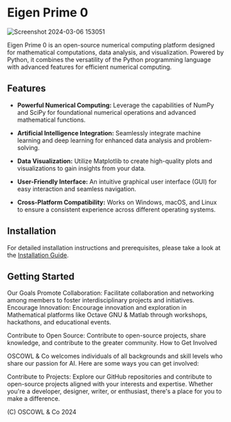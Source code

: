 # Eigen Prime 0

![Screenshot 2024-03-06 153051](https://github.com/EigenPrime0/.github/assets/91824434/c8962ef9-16a7-4dcf-b9f3-838c28050e83)

Eigen Prime 0 is an open-source numerical computing platform designed for mathematical computations, data analysis, and visualization. Powered by Python, it combines the versatility of the Python programming language with advanced features for efficient numerical computing.

## Features

- **Powerful Numerical Computing:** Leverage the capabilities of NumPy and SciPy for foundational numerical operations and advanced mathematical functions.

- **Artificial Intelligence Integration:** Seamlessly integrate machine learning and deep learning for enhanced data analysis and problem-solving.

- **Data Visualization:** Utilize Matplotlib to create high-quality plots and visualizations to gain insights from your data.

- **User-Friendly Interface:** An intuitive graphical user interface (GUI) for easy interaction and seamless navigation.

- **Cross-Platform Compatibility:** Works on Windows, macOS, and Linux to ensure a consistent experience across different operating systems.

## Installation

For detailed installation instructions and prerequisites, please take a look at the [Installation Guide](link_to_your_installation_guide.md).

## Getting Started



Our Goals
Promote Collaboration: Facilitate collaboration and networking among members to foster interdisciplinary projects and initiatives.
Encourage Innovation: Encourage innovation and exploration in Mathematical platforms like Octave GNU & Matlab through workshops, hackathons, and educational events.

Contribute to Open Source: Contribute to open-source projects, share knowledge, and contribute to the greater community.
How to Get Involved

OSCOWL & Co welcomes individuals of all backgrounds and skill levels who share our passion for AI. Here are some ways you can get involved:

Contribute to Projects: Explore our GitHub repositories and contribute to open-source projects aligned with your interests and expertise. Whether you're a developer, designer, writer, or enthusiast, there's a place for you to make a difference.

 (C) OSCOWL & Co 2024
